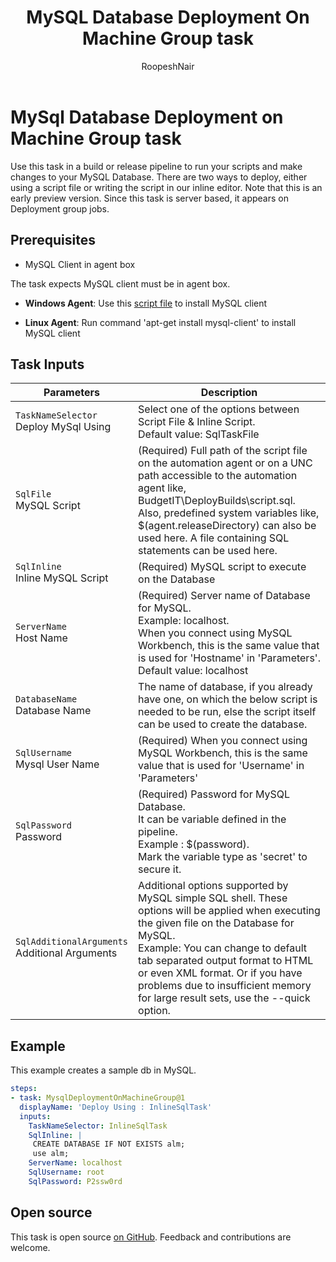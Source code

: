 ﻿---
title: MySQL Database Deployment On Machine Group task
description: The task is used to deploy for MySQL Database.
ms.prod: devops
ms.technology: devops-cicd
ms.topic: reference
ms.assetid: 6D557DD5-9373-47AD-AA2E-72B6DE264F66
ms.manager: mijacobs
ms.author: ronai
author: RoopeshNair
ms.date: 05/2/2019
monikerRange: 'azure-devops'
---

# MySql Database Deployment on Machine Group task

Use this task in a build or release pipeline to run your scripts and make changes to your MySQL Database. There are two ways to deploy, either using a script file or writing the script in our inline editor. Note that this is an early preview version. Since this task is server based, it appears on Deployment group jobs.

## Prerequisites

- MySQL Client in agent box

The task expects MySQL client must be in agent box.

- **Windows Agent**: Use this [script file](https://aka.ms/window-mysqlcli-installer) to install MySQL client

- **Linux Agent**: Run command 'apt-get install mysql-client' to install MySQL client

## Task Inputs

<table><thead><tr><th>Parameters</th><th>Description</th></tr></thead>
<tr><td><code>TaskNameSelector</code><br/>Deploy MySql Using</td><td>Select one of the options between Script File & Inline Script. <br/>Default value: SqlTaskFile</td></tr>
<tr><td><code>SqlFile</code><br/>MySQL Script</td><td>(Required) Full path of the script file on the automation agent or on a UNC path accessible to the automation agent like,  BudgetIT\DeployBuilds\script.sql. Also, predefined system variables like, $(agent.releaseDirectory) can also be used here. A file containing SQL statements can be used here.</td></tr>
<tr><td><code>SqlInline</code><br/>Inline MySQL Script</td><td>(Required) MySQL script to execute on the Database</td></tr>
<tr><td><code>ServerName</code><br/>Host Name</td><td>(Required) Server name of Database for MySQL. <br/>Example: localhost. <br/> When you connect using MySQL Workbench, this is the same value that is used for 'Hostname' in 'Parameters'. <br/>Default value: localhost</td></tr>
<tr><td><code>DatabaseName</code><br/>Database Name</td><td>The name of database, if you already have one, on which the below script is needed to be run, else the script itself can be used to create the database.</td></tr>
<tr><td><code>SqlUsername</code><br/>Mysql User Name</td><td>(Required) When you connect using MySQL Workbench, this is the same value that is used for 'Username' in 'Parameters' </td></tr>
<tr><td><code>SqlPassword</code><br/>Password</td><td>(Required) Password for MySQL Database.<br>It can be variable defined in the pipeline. <br/>Example : $(password).<br>Mark the variable type as 'secret' to secure it. </td></tr>
<tr><td><code>SqlAdditionalArguments</code><br/>Additional Arguments</td><td>Additional options supported by MySQL simple SQL shell.  These options will be applied when executing the given file on the Database for MySQL.​<br/>Example: You can change to default tab separated output format to HTML or even XML format. Or if you have problems due to insufficient memory for large result sets, use the --quick option.​</td></tr>
</table>

## Example

This example creates a sample db in MySQL.

```YAML
steps:
- task: MysqlDeploymentOnMachineGroup@1
  displayName: 'Deploy Using : InlineSqlTask'
  inputs:
    TaskNameSelector: InlineSqlTask
    SqlInline: |
     CREATE DATABASE IF NOT EXISTS alm;
     use alm;
    ServerName: localhost
    SqlUsername: root
    SqlPassword: P2ssw0rd
```

## Open source

This task is open source [on GitHub](https://github.com/Microsoft/azure-pipelines-tasks). Feedback and contributions are welcome.

